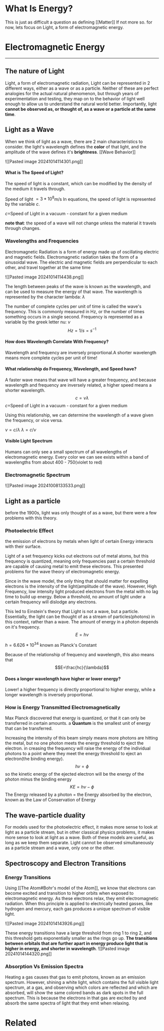# What Is Energy?
This is just as difficult a question as defining [[Matter]] If not more so. for now, lets focus on Light, a form of electromagnetic energy.
# Electromagnetic Energy
---
## The nature of Light 
Light, a form of electromagnetic radiation, 
Light can be represented in 2 different ways, either as a wave or as a particle. Neither of these are perfect analogies for the actual natural phenomenon, but through years of experimentation and testing, they map on to the behavior of light well enough to allow us to understand the natural world better. Importantly, light **cannot be observed as, or thought of, as a wave or a particle at the same time**.
## Light as a Wave
When we think of light as a wave, there are 2 main characteristics to consider. the light's wavelength defines the **color** of that light, and the amplitude of the wave defines it's **brightness**.
[[Wave Behavior]]

![[Pasted image 20241014114301.png]]

#### What is The Speed of Light?
The speed of light is a constant, which can be modified by the density of the medium it travels through. 

Speed of light $=3*10^8$m/s
In equations, the speed of light is represented by the variable $c$.

$c=$Speed of Light in a vacuum - constant for a given medium

**note that**: the speed of a wave will not change unless the material it travels through changes. 
### Wavelengths and Frequencies
Electromagnetic Radiation is a form of energy made up of oscillating electric and magnetic fields. Electromagnetic radiation takes the form of a sinusoidal wave. The electric and magnetic fields are perpendicular to each other, and travel together at the same time

![[Pasted image 20241014114438.png]]

The length between peaks of the wave is known as the wavelength, and can be used to measure the energy of that wave. The wavelength is represented by the character lambda: $\lambda$

The number of complete cycles per unit of time is called the wave's frequency. This is commonly measured in Hz, or the number of times something occurs in a single second. Frequency is represented as a variable by the greek letter nu: $\nu$
$$Hz =1/s=s^{-1}$$

#### How does Wavelength Correlate With Frequency?
Wavelength and frequency are inversely proportional.A shorter wavelength means more complete cycles per unit of time!

#### What relationship do Frequency, Wavelength, and Speed have?
A faster wave means that wave will have a greater frequency, and because wavelength and frequency are inversely related, a higher speed means a shorter wavelength. 
$$c=\nu\lambda$$
$c=$Speed of Light in a vacuum - constant for a given medium

Using this relationship, we can determine the wavelength of a wave given the frequency, or vice versa.

$\nu = c/\lambda$
$\lambda = c/\nu$

#### Visible Light Spectrum
Humans can only see a small spectrum of all wavelengths of electromagnetic energy. Every color we can see exists within a band of wavelengths from about 400 - 750(violet to red)
### Electromagnetic Spectrum
![[Pasted image 20241008133533.png]]


## Light as a particle
before the 1900s, light was only thought of as a wave, but there were a few problems with this theory.

### Photoelectric Effect

the emission of electrons by metals when light of certain Energy interacts with their surface.

Light of a set frequency kicks out electrons out of metal atoms, but this frequency is quantized, meaning only frequencies past a certain threshold are capable of causing metal to emit these electrons. This presented problems for the wave theory of electromagnetic energy.

Since in the wave model, the only thing that should matter for expelling electrons is the intensity of the light(amplitude of the wave). However, High Frequency, low intensity light produced electrons from the metal with no lag time to build up energy. Below a threshold, no amount of light under a certain frequency will dislodge any electrons.

This led to Einstein's theory that Light is not a wave, but a particle. Essentially, the light can be thought of as a stream of particles(photons) in this context, rather than a wave. The amount of energy in a photon depends on it's frequency.
$$E=h\nu$$

$h=6.626*10^{34}$
known as Planck's Constant

Because of the relationship of frequency and wavelength, this also means that
$$E=\frac{hc}{\lambda}$$

#### Does a longer wavelength have higher or lower energy?
Lower! a higher frequency is directly proportional to higher energy, while a longer wavelength is inversely proportional.

### How is Energy Transmitted Electromagnetically

Max Planck discovered that energy is quantized, or that it can only be transferred in certain amounts. a **Quantum** is the smallest unit of energy that can be transferred.

Increasing the intensity of this beam simply means more photons are hitting the metal, but no one photon meets the energy threshold to eject the electron. in creasing the frequency will raise the energy of the individual photons to a point where they meet the energy threshold to eject an electron(the binding energy). 
$$hv=\phi$$ so the kinetic energy of the ejected electron will be the energy of the photon minus the binding energy
$$KE=h\nu-\phi$$
The Energy released by a photon = the Energy absorbed by the electron, known as the Law of Conservation of Energy
## The wave-particle duality
For models used for the photoelectric effect, it makes more sense to look at light as a particle stream, but in other classical physics problems, it makes more sense to look at light as a wave. Both of these models are useful, as long as we keep them separate. Light cannot be observed simultaneously as a particle stream and a wave, only one or the other.

## Spectroscopy and Electron Transitions
### Energy Transitions
Using [[The Atom#Bohr's model of the Atom]], we know that electrons can become excited and transition to higher orbits when exposed to electromagnetic energy. As these electrons relax, they emit electromagnetic radiation. When this principle is applied to electrically heated gasses, like hydrogen and mercury, each gas produces a unique spectrum of visible light.

![[Pasted image 20241014143926.png]]

These energy transitions have a large threshold from ring 1 to ring 2, and this threshold gets exponentially smaller as the rings go up. **The transitions between orbitals that are further apart in energy produce light that is higher in energy, and shorter in wavelength**. 
![[Pasted image 20241014144320.png]]
### Absorption Vs Emission Spectra
Heating a gas causes that gas to emit photons, known as an emission spectrum. However, shining a white light, which contains the full visible light spectrum, at a gas, and observing which colors are reflected and which are absorbed, will show the same colored bands as dark spots in the full spectrum. This is because the electrons in that gas are excited by and absorb the same spectra of light that they emit when relaxing.

# Related

